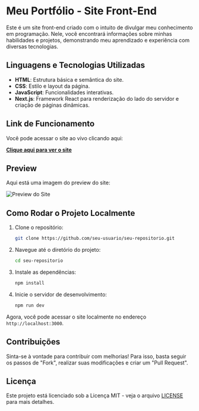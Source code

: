 # Meu Portfólio - Site Front-End

Este é um site front-end criado com o intuito de divulgar meu conhecimento em programação. Nele, você encontrará informações sobre minhas habilidades e projetos, demonstrando meu aprendizado e experiência com diversas tecnologias.

## Linguagens e Tecnologias Utilizadas

- **HTML**: Estrutura básica e semântica do site.
- **CSS**: Estilo e layout da página.
- **JavaScript**: Funcionalidades interativas.
- **Next.js**: Framework React para renderização do lado do servidor e criação de páginas dinâmicas.

## Link de Funcionamento

Você pode acessar o site ao vivo clicando aqui:

[**Clique aqui para ver o site**](https://lucasportifolioweb.netlify.app)

## Preview

Aqui está uma imagem do preview do site:

![Preview do Site](./assets/preview.png)

## Como Rodar o Projeto Localmente

1. Clone o repositório:
    ```bash
    git clone https://github.com/seu-usuario/seu-repositorio.git
    ```

2. Navegue até o diretório do projeto:
    ```bash
    cd seu-repositorio
    ```

3. Instale as dependências:
    ```bash
    npm install
    ```

4. Inicie o servidor de desenvolvimento:
    ```bash
    npm run dev
    ```

Agora, você pode acessar o site localmente no endereço `http://localhost:3000`.

## Contribuições

Sinta-se à vontade para contribuir com melhorias! Para isso, basta seguir os passos de "Fork", realizar suas modificações e criar um "Pull Request".

## Licença

Este projeto está licenciado sob a Licença MIT - veja o arquivo [LICENSE](LICENSE) para mais detalhes.
